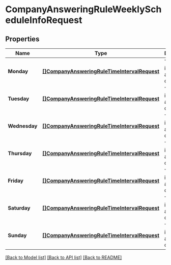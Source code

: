 # CompanyAnsweringRuleWeeklyScheduleInfoRequest

## Properties

Name | Type | Description | Notes
------------ | ------------- | ------------- | -------------
**Monday** | [**[]CompanyAnsweringRuleTimeIntervalRequest**](CompanyAnsweringRuleTimeIntervalRequest.md) | Time interval for a particular day | [optional] 
**Tuesday** | [**[]CompanyAnsweringRuleTimeIntervalRequest**](CompanyAnsweringRuleTimeIntervalRequest.md) | Time interval for a particular day | [optional] 
**Wednesday** | [**[]CompanyAnsweringRuleTimeIntervalRequest**](CompanyAnsweringRuleTimeIntervalRequest.md) | Time interval for a particular day | [optional] 
**Thursday** | [**[]CompanyAnsweringRuleTimeIntervalRequest**](CompanyAnsweringRuleTimeIntervalRequest.md) | Time interval for a particular day | [optional] 
**Friday** | [**[]CompanyAnsweringRuleTimeIntervalRequest**](CompanyAnsweringRuleTimeIntervalRequest.md) | Time interval for a particular day | [optional] 
**Saturday** | [**[]CompanyAnsweringRuleTimeIntervalRequest**](CompanyAnsweringRuleTimeIntervalRequest.md) | Time interval for a particular day | [optional] 
**Sunday** | [**[]CompanyAnsweringRuleTimeIntervalRequest**](CompanyAnsweringRuleTimeIntervalRequest.md) | Time interval for a particular day | [optional] 

[[Back to Model list]](../README.md#documentation-for-models) [[Back to API list]](../README.md#documentation-for-api-endpoints) [[Back to README]](../README.md)


